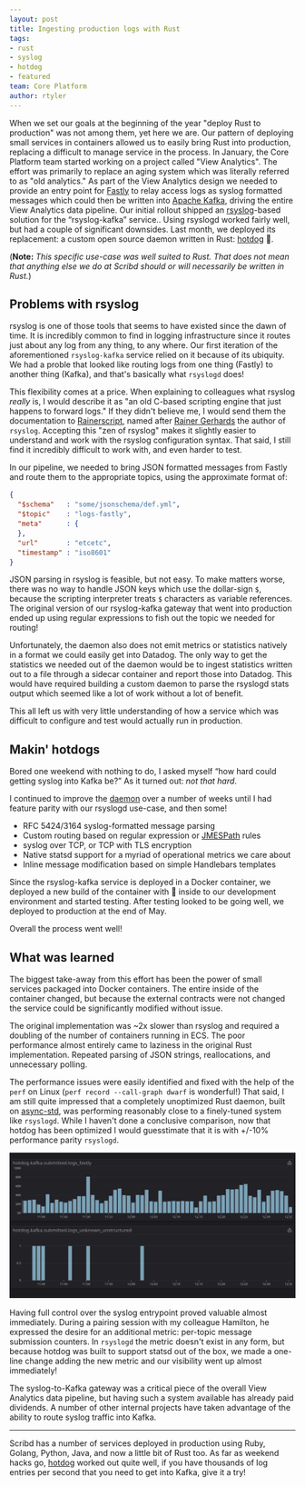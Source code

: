 ```yaml
---
layout: post
title: Ingesting production logs with Rust
tags:
- rust
- syslog
- hotdog
- featured
team: Core Platform
author: rtyler
---
```


When we set our goals at the beginning of the year "deploy Rust to production"
was not among them, yet here we are. Our pattern of deploying small services in containers
allowed us to easily bring Rust into production, replacing a difficult to
manage service in the process. In January, the Core Platform team started working on a
project called "View Analytics". The effort was primarily to replace an aging
system which was literally referred to as "old analytics." As part of the View
Analytics design we needed to provide an entry point for [Fastly](https://fastly.com) to relay access logs as  syslog
formatted messages which could then be written into [Apache Kafka](https://kafka.apache.org), driving the entire
View Analytics data pipeline. Our initial rollout shipped an [rsyslog](https://rsyslog.com)-based solution
for the “rsyslog-kafka” service.. Using rsyslogd worked fairly well, but had a
couple of significant downsides. Last month, we deployed its replacement: a
custom open source daemon written in Rust: [hotdog](https://github.com/reiseburo/hotdog) 🌭.


(**Note:**  _This specific use-case was well suited to Rust. That does not mean
that anything else we do at Scribd should or will necessarily be written in
Rust._)


## Problems with rsyslog

rsyslog is one of those tools that seems to have existed since the dawn of
time. It is incredibly common to find in logging infrastructure since it routes
just about any log from any thing, to any where. Our first iteration of the
aforementioned `rsyslog-kafka` service relied on it because of its ubiquity. We had a proble that looked like routing logs from one thing (Fastly) to another thing (Kafka), and that's basically what `rsyslogd` does!

This flexibility comes at a price. When explaining to colleagues what rsyslog
_really_ is, I would describe it as "an old C-based scripting engine that just
happens to forward logs." If they didn't believe me, I would send them the
documentation to
[Rainerscript](https://rsyslog.readthedocs.io/en/latest/rainerscript/), named
after [Rainer Gerhards](https://en.wikipedia.org/wiki/Rainer_Gerhards) the
author of `rsyslog`. Accepting this "zen of rsyslog" makes it slightly
easier to understand and work with the rsyslog configuration syntax.
That said, I still find it incredibly difficult to work with, and even harder
to test.

In our pipeline, we needed to bring JSON formatted messages from Fastly and
route them to the appropriate topics, using the approximate format of:

```json
{
  "$schema"   : "some/jsonschema/def.yml",
  "$topic"    : "logs-fastly",
  "meta"      : {
  },
  "url"       : "etcetc",
  "timestamp" : "iso8601"
}
```

JSON parsing in rsyslog is feasible, but not easy. To make matters worse, there
was no way to handle JSON keys which use the dollar-sign `$`, because the
scripting interpreter treats `$` characters as variable references. The
original version of our rsyslog-kafka gateway that went into production ended
up using regular expressions to fish out the topic we needed for routing!

Unfortunately, the daemon also does not emit metrics or statistics natively in
a format we could easily get into Datadog. The only way to get the statistics
we needed out of the daemon would be to ingest statistics written out to a file through a sidecar
container and report those into Datadog. This would have required building a
custom daemon to parse the rsyslogd stats output which seemed like a lot of
work without a lot of benefit.

This all left us with very little understanding of how a service which was
difficult to configure and test would actually run in production.


## Makin' hotdogs

Bored one weekend with nothing to do, I asked myself “how hard could getting syslog into Kafka be?” As it turned out: _not that hard_.

I continued to improve the [daemon](https://github.com/reiseburo/hotdog) over a number of
weeks until I had feature parity with our rsyslogd use-case, and then some!

*  RFC 5424/3164 syslog-formatted message parsing
*  Custom routing based on regular expression or [JMESPath](https://jmespath.org/) rules
*  syslog over TCP, or TCP with TLS encryption
*  Native statsd support for a myriad of operational metrics we care about
*  Inline message modification based on simple Handlebars templates

Since the rsyslog-kafka service is deployed in a Docker container, we deployed
a new build of the container with 🌭 inside to our development environment and
started testing. After testing looked to be going well, we deployed to
production at the end of May.

Overall the process went well!


## What was learned

The biggest take-away from this effort has been the power of small services
packaged into Docker containers. The entire inside of the container changed,
but because the external contracts were not changed the service could be
significantly modified without issue.

The original implementation was ~2x slower than rsyslog and required a doubling
of the number of containers running in ECS. The poor performance almost
entirely came to laziness in the original Rust implementation. Repeated parsing
of JSON strings, reallocations, and unnecessary polling.

The performance issues were easily identified and fixed with the help of the
`perf` on Linux (`perf record --call-graph dwarf` is wonderful!) That said, I
am still quite impressed that a completely unoptimized Rust daemon, built on
[async-std](https://async.rs), was performing reasonably close to a
finely-tuned system like `rsyslogd`. While I haven't done a conclusive
comparison, now that hotdog has been optimized I would guesstimate that it is
with +/-10% performance parity `rsyslogd`.

![Hotdog and Datadog](/post-images/2020-06-hotdog/hotdog-metrics.png)


Having full control over the syslog entrypoint proved valuable almost
immediately. During a pairing session with my colleague Hamilton, he expressed the
desire for an additional metric: per-topic message submission counters. In
`rsyslogd` the metric doesn't exist in any form, but because hotdog was built to
support statsd out of the box, we made a one-line change adding the new metric
and our visibility went up almost immediately!


The syslog-to-Kafka gateway was a critical piece of the overall View Analytics
data pipeline, but having such a system available has already paid dividends. A
number of other internal projects have taken advantage of the ability to route
syslog traffic into Kafka.

---


Scribd has a number of services deployed in production using Ruby, Golang,
Python, Java, and now a little bit of Rust too. As far as weekend hacks go,
[hotdog](https://github.com/reiseburo/hotdog) worked out quite well, if you
have thousands of log entries per second that you need to get into Kafka, give
it a try!

